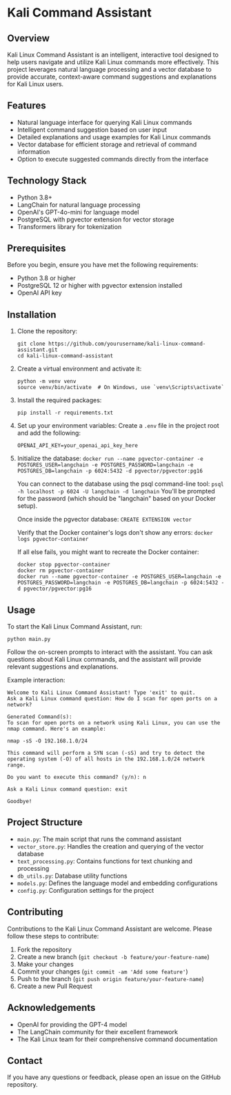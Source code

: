 # Kali Command Assistant

## Overview

Kali Linux Command Assistant is an intelligent, interactive tool designed to help users navigate and utilize Kali Linux commands more effectively. This project leverages natural language processing and a vector database to provide accurate, context-aware command suggestions and explanations for Kali Linux users.

## Features

- Natural language interface for querying Kali Linux commands
- Intelligent command suggestion based on user input
- Detailed explanations and usage examples for Kali Linux commands
- Vector database for efficient storage and retrieval of command information
- Option to execute suggested commands directly from the interface

## Technology Stack

- Python 3.8+
- LangChain for natural language processing
- OpenAI's GPT-4o-mini for language model
- PostgreSQL with pgvector extension for vector storage
- Transformers library for tokenization

## Prerequisites

Before you begin, ensure you have met the following requirements:

- Python 3.8 or higher
- PostgreSQL 12 or higher with pgvector extension installed
- OpenAI API key

## Installation

1. Clone the repository:
   ```
   git clone https://github.com/yourusername/kali-linux-command-assistant.git
   cd kali-linux-command-assistant
   ```

2. Create a virtual environment and activate it:
   ```
   python -m venv venv
   source venv/bin/activate  # On Windows, use `venv\Scripts\activate`
   ```

3. Install the required packages:
   ```
   pip install -r requirements.txt
   ```

4. Set up your environment variables:
   Create a `.env` file in the project root and add the following:
   ```
   OPENAI_API_KEY=your_openai_api_key_here
   ```

5. Initialize the database:
   `docker run --name pgvector-container -e POSTGRES_USER=langchain -e POSTGRES_PASSWORD=langchain -e POSTGRES_DB=langchain -p 6024:5432 -d pgvector/pgvector:pg16`

    You can connect to the database using the psql command-line tool:
    `psql -h localhost -p 6024 -U langchain -d langchain`
    You'll be prompted for the password (which should be "langchain" based on your Docker setup).
    
    Once inside the pgvector database:
    `CREATE EXTENSION vector`
    
    Verify that the Docker container's logs don't show any errors:
    `docker logs pgvector-container`
    
    If all else fails, you might want to recreate the Docker container:
    ```shell
    docker stop pgvector-container
    docker rm pgvector-container
    docker run --name pgvector-container -e POSTGRES_USER=langchain -e POSTGRES_PASSWORD=langchain -e POSTGRES_DB=langchain -p 6024:5432 -d pgvector/pgvector:pg16
    ```
    
## Usage

To start the Kali Linux Command Assistant, run:

```
python main.py
```

Follow the on-screen prompts to interact with the assistant. You can ask questions about Kali Linux commands, and the assistant will provide relevant suggestions and explanations.

Example interaction:

```
Welcome to Kali Linux Command Assistant! Type 'exit' to quit.
Ask a Kali Linux command question: How do I scan for open ports on a network?

Generated Command(s):
To scan for open ports on a network using Kali Linux, you can use the nmap command. Here's an example:

nmap -sS -O 192.168.1.0/24

This command will perform a SYN scan (-sS) and try to detect the operating system (-O) of all hosts in the 192.168.1.0/24 network range.

Do you want to execute this command? (y/n): n

Ask a Kali Linux command question: exit

Goodbye!
```

## Project Structure

- `main.py`: The main script that runs the command assistant
- `vector_store.py`: Handles the creation and querying of the vector database
- `text_processing.py`: Contains functions for text chunking and processing
- `db_utils.py`: Database utility functions
- `models.py`: Defines the language model and embedding configurations
- `config.py`: Configuration settings for the project

## Contributing

Contributions to the Kali Linux Command Assistant are welcome. Please follow these steps to contribute:

1. Fork the repository
2. Create a new branch (`git checkout -b feature/your-feature-name`)
3. Make your changes
4. Commit your changes (`git commit -am 'Add some feature'`)
5. Push to the branch (`git push origin feature/your-feature-name`)
6. Create a new Pull Request

## Acknowledgements

- OpenAI for providing the GPT-4 model
- The LangChain community for their excellent framework
- The Kali Linux team for their comprehensive command documentation

## Contact

If you have any questions or feedback, please open an issue on the GitHub repository.
